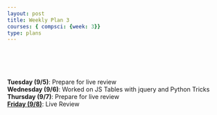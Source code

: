 ```yaml
---
layout: post
title: Weekly Plan 3
courses: { compsci: {week: 3}}
type: plans
---
```


<br> <br> <br> <br>
**Tuesday (9/5)**: Prepare for live review<br>
**Wednesday (9/6)**: Worked on JS Tables with jquery and Python Tricks<br>
**Thursday (9/7)**: Prepare for live review<br>
**<u>Friday (9/8)</u>**: Live Review